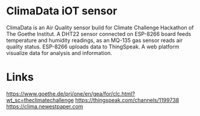 # ClimaData iOT sensor
ClimaData is an Air Quality sensor build for Climate Challenge Hackathon of The Goethe Institut.
A DHT22 sensor connected on ESP-8266 board feeds temperature and humidity readings, as an MQ-135 gas sensor reads air quality status.
ESP-8266 uploads data to ThingSpeak. A web platform visualize data for analysis and information.
# Links
https://www.goethe.de/prj/one/en/gea/for/clc.html?wt_sc=theclimatechallenge
https://thingspeak.com/channels/1199738
https://clima.newestpaper.com
